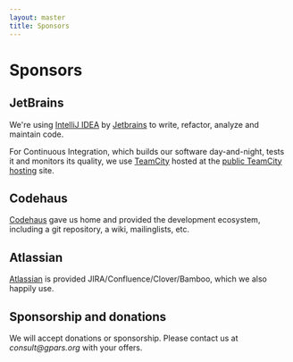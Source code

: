 ```yaml
---
layout: master
title: Sponsors
---
```


# Sponsors

## JetBrains

We're using [IntelliJ IDEA](http://www.jetbrains.com/idea/index.html) by
[Jetbrains](http://www.jetbrains.com/) to write, refactor, analyze and
maintain code.

For Continuous Integration, which builds our software day-and-night, tests it
and monitors its quality, we use
[TeamCity](http://www.jetbrains.com/teamcity/index.html) hosted at the [public
TeamCity hosting](http://teamcity.jetbrains.com) site.

## Codehaus

[Codehaus](http://www.codehaus.org/) gave us home and provided the development
ecosystem, including a git repository, a wiki, mailinglists, etc.

## Atlassian

[Atlassian](http://www.altassian.com/) is provided
JIRA/Confluence/Clover/Bamboo, which we also happily use.

## Sponsorship and donations

We will accept donations or sponsorship. Please contact us at
_consult@gpars.org_ with your offers.

